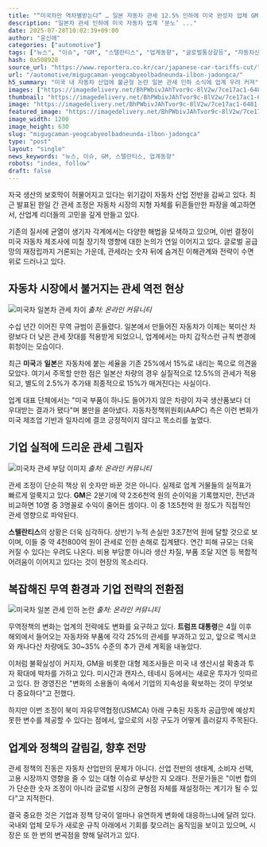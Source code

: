 ```yaml
---
title: "“미국차만 역차별받는다” … 일본 자동차 관세 12.5% 인하에 미국 완성차 업체 GM·스텔란티스 ‘분노’"
description: "일본차 관세 인하에 미국 자동차 업계 ‘분노’ ..."
date: 2025-07-28T10:02:39+09:00
author: "윤신애"
categories: ["automotive"]
tags: ["뉴스", "이슈", "GM", "스텔란티스", "업계동향", "글로벌통상갈등", "자동차산업보호주의"]
hash: 0a508928
source_url: "https://www.reportera.co.kr/car/japanese-car-tariffs-cut/"
url: "/automotive/migugcaman-yeogcabyeolbadneunda-ilbon-jadongca/"
h5_summary: "미국 내 자동차 산업에 불균형 논란 일본 관세 인하 소식에 업계 우려 커져"
images: ["https://imagedelivery.net/BhPWbivJAhTvor9c-8lV2w/7ce17ac1-6481-42b4-62b6-b5e4ac0fb600/public", "https://imagedelivery.net/BhPWbivJAhTvor9c-8lV2w/7ebf1b01-827d-4800-60af-26633afaa500/public", "https://imagedelivery.net/BhPWbivJAhTvor9c-8lV2w/e6db1e1b-a3d8-4509-77c4-c2a0c5925100/public", "https://imagedelivery.net/BhPWbivJAhTvor9c-8lV2w/0caa76bd-c0b3-416c-c597-c8b8090d4100/public"]
thumbnail: "https://imagedelivery.net/BhPWbivJAhTvor9c-8lV2w/7ce17ac1-6481-42b4-62b6-b5e4ac0fb600/public"
image: "https://imagedelivery.net/BhPWbivJAhTvor9c-8lV2w/7ce17ac1-6481-42b4-62b6-b5e4ac0fb600/public"
featured_image: "https://imagedelivery.net/BhPWbivJAhTvor9c-8lV2w/7ce17ac1-6481-42b4-62b6-b5e4ac0fb600/public"
image_width: 1200
image_height: 630
slug: "migugcaman-yeogcabyeolbadneunda-ilbon-jadongca"
type: "post"
layout: "single"
news_keywords: "뉴스, 이슈, GM, 스텔란티스, 업계동향"
robots: "index, follow"
draft: false
---
```


자국 생산의 보호막이 허물어지고 있다는 위기감이 자동차 산업 전반을 감싸고 있다. 최근 발표된 한일 간 관세 조정은 자동차 시장의 지형 자체를 뒤흔들만한 파장을 예고하면서, 산업계 리더들의 고민을 깊게 만들고 있다.

기존의 질서에 균열이 생기자 각계에서는 다양한 해법을 모색하고 있으며, 이번 결정이 미국 자동차 제조사에 미칠 장기적 영향에 대한 논의가 연일 이어지고 있다. 글로벌 공급망의 재정립까지 거론되는 가운데, 관세라는 숫자 뒤에 숨겨진 이해관계와 전략이 수면 위로 드러나고 있다.

## 자동차 시장에서 불거지는 관세 역전 현상

![미국차 일본차 관세 차이](https://imagedelivery.net/BhPWbivJAhTvor9c-8lV2w/0caa76bd-c0b3-416c-c597-c8b8090d4100/public)
*출처: 온라인 커뮤니티*


수십 년간 이어진 무역 규범이 흔들렸다. 일본에서 만들어진 자동차가 이제는 북미산 차량보다 더 낮은 관세 잣대를 적용받게 되었으니, 업계에서는 마치 갑작스런 규칙 변경에 휘청이는 모습이다.

최근 **미국**과 **일본**은 자동차에 붙는 세율을 기존 25%에서 15%로 내리는 쪽으로 의견을 모았다. 여기서 주목할 만한 점은 일본산 차량의 경우 실질적으로 12.5%의 관세가 적용되고, 별도의 2.5%가 추가돼 최종적으로 15%가 매겨진다는 사실이다.

업계 대표 단체에서는 "미국 부품이 하나도 들어가지 않은 차량이 자국 생산품보다 더 우대받는 결과가 됐다"며 불만을 쏟아냈다. 자동차정책위원회(AAPC) 측은 이런 변화가 미국 제조업 기반과 일자리에 결코 긍정적이지 않다고 목소리를 높였다.

## 기업 실적에 드리운 관세 그림자

![미국차 관세 부담 이미지](https://imagedelivery.net/BhPWbivJAhTvor9c-8lV2w/7ebf1b01-827d-4800-60af-26633afaa500/public)
*출처: 온라인 커뮤니티*


관세 조정이 단순히 책상 위 숫자만 바꾼 것은 아니다. 실제로 업계 거물들의 실적표가 빠르게 얼룩지고 있다. **GM**은 2분기에 약 2조6천억 원의 순이익을 기록했지만, 전년과 비교하면 10명 중 3명꼴로 수익이 줄어든 셈이다. 이 중 1조5천억 원 정도가 직접적인 관세 영향으로 파악된다.

**스텔란티스**의 상황은 더욱 심각하다. 상반기 누적 손실만 3조7천억 원에 달할 것으로 보이며, 이들 중 약 4천800억 원이 관세로 인한 손해로 집계됐다. 연간 피해 규모는 더욱 커질 수 있다는 우려도 나온다. 비용 부담뿐 아니라 생산 차질, 부품 조달 지연 등 복합적 어려움이 이어지고 있다는 것이 현장의 목소리다.

## 복잡해진 무역 환경과 기업 전략의 전환점

![미국차 일본 관세 인하 논란](https://imagedelivery.net/BhPWbivJAhTvor9c-8lV2w/e6db1e1b-a3d8-4509-77c4-c2a0c5925100/public)
*출처: 온라인 커뮤니티*


무역정책의 변화는 업계의 전략에도 변화를 요구하고 있다. **트럼프 대통령**은 4월 이후 해외에서 들어오는 자동차와 부품에 각각 25%의 관세를 부과하고 있고, 앞으로 멕시코와 캐나다산 차량에도 30~35% 수준의 추가 관세 계획을 내놓았다.

이처럼 불확실성이 커지자, GM을 비롯한 대형 제조사들은 미국 내 생산시설 확충과 투자 확대에 박차를 가하고 있다. 미시간과 캔자스, 테네시 등에서는 새로운 투자가 잇따르고 있다. 한 경영진은 "변화의 소용돌이 속에서 기업의 지속성을 확보하는 것이 무엇보다 중요하다"고 전했다.

하지만 이번 조정이 북미 자유무역협정(USMCA) 아래 구축된 자동차 공급망에 예상치 못한 변수를 제공할 수 있다는 점에서, 앞으로의 시장 구도가 어떻게 흘러갈지 주목된다.

## 업계와 정책의 갈림길, 향후 전망

관세 정책의 진동은 자동차 산업만의 문제가 아니다. 산업 전반의 생태계, 소비자 선택, 고용 시장까지 영향을 줄 수 있는 대형 이슈로 부상한 지 오래다. 전문가들은 "이번 합의가 단순한 숫자 조정이 아니라 글로벌 시장의 균형점 자체를 재설정하는 계기가 될 수 있다"고 지적한다.

결국 중요한 것은 기업과 정책 당국이 얼마나 유연하게 변화에 대응하느냐에 달려 있다. 국내외 업체 모두가 새로운 규칙 아래에서 기회를 찾으려는 움직임을 보이고 있으며, 시장은 또 한 번의 변곡점을 향해 달려가고 있다.
